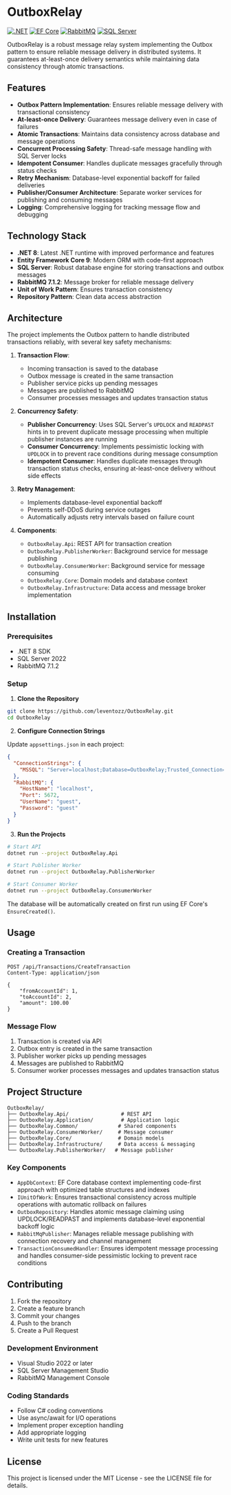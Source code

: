 # OutboxRelay

[![.NET](https://img.shields.io/badge/.NET-8.0-512BD4?style=flat-square&logo=dotnet)](https://dotnet.microsoft.com/download/dotnet/8.0)
[![EF Core](https://img.shields.io/badge/EF_Core-9.0-purple?style=flat-square&logo=.net)](https://learn.microsoft.com/ef/core)
[![RabbitMQ](https://img.shields.io/badge/RabbitMQ-7.1.2-FF6600?style=flat-square&logo=rabbitmq)](https://www.rabbitmq.com/)
[![SQL Server](https://img.shields.io/badge/SQL_Server-2022-CC2927?style=flat-square&logo=microsoftsqlserver)](https://www.microsoft.com/sql-server)

OutboxRelay is a robust message relay system implementing the Outbox pattern to ensure reliable message delivery in distributed systems. It guarantees at-least-once delivery semantics while maintaining data consistency through atomic transactions.

## Features

- **Outbox Pattern Implementation**: Ensures reliable message delivery with transactional consistency
- **At-least-once Delivery**: Guarantees message delivery even in case of failures
- **Atomic Transactions**: Maintains data consistency across database and message operations
- **Concurrent Processing Safety**: Thread-safe message handling with SQL Server locks
- **Idempotent Consumer**: Handles duplicate messages gracefully through status checks
- **Retry Mechanism**: Database-level exponential backoff for failed deliveries
- **Publisher/Consumer Architecture**: Separate worker services for publishing and consuming messages
- **Logging**: Comprehensive logging for tracking message flow and debugging

## Technology Stack

- **.NET 8**: Latest .NET runtime with improved performance and features
- **Entity Framework Core 9**: Modern ORM with code-first approach
- **SQL Server**: Robust database engine for storing transactions and outbox messages
- **RabbitMQ 7.1.2**: Message broker for reliable message delivery
- **Unit of Work Pattern**: Ensures transaction consistency
- **Repository Pattern**: Clean data access abstraction

## Architecture

The project implements the Outbox pattern to handle distributed transactions reliably, with several key safety mechanisms:

1. **Transaction Flow**:
   - Incoming transaction is saved to the database
   - Outbox message is created in the same transaction
   - Publisher service picks up pending messages
   - Messages are published to RabbitMQ
   - Consumer processes messages and updates transaction status

2. **Concurrency Safety**:
   - **Publisher Concurrency**: Uses SQL Server's `UPDLOCK` and `READPAST` hints in to prevent duplicate message processing when multiple publisher instances are running
   - **Consumer Concurrency**: Implements pessimistic locking with `UPDLOCK` in to prevent race conditions during message consumption
   - **Idempotent Consumer**: Handles duplicate messages through transaction status checks, ensuring at-least-once delivery without side effects

3. **Retry Management**:
   - Implements database-level exponential backoff
   - Prevents self-DDoS during service outages
   - Automatically adjusts retry intervals based on failure count

2. **Components**:
   - `OutboxRelay.Api`: REST API for transaction creation
   - `OutboxRelay.PublisherWorker`: Background service for message publishing
   - `OutboxRelay.ConsumerWorker`: Background service for message consuming
   - `OutboxRelay.Core`: Domain models and database context
   - `OutboxRelay.Infrastructure`: Data access and message broker implementation

## Installation

### Prerequisites

- .NET 8 SDK
- SQL Server 2022
- RabbitMQ 7.1.2

### Setup

1. **Clone the Repository**
```bash
git clone https://github.com/leventozz/OutboxRelay.git
cd OutboxRelay
```

2. **Configure Connection Strings**

Update `appsettings.json` in each project:

```json
{
  "ConnectionStrings": {
    "MSSQL": "Server=localhost;Database=OutboxRelay;Trusted_Connection=True;TrustServerCertificate=True"
  },
  "RabbitMQ": {
    "HostName": "localhost",
    "Port": 5672,
    "UserName": "guest",
    "Password": "guest"
  }
}
```

3. **Run the Projects**

```bash
# Start API
dotnet run --project OutboxRelay.Api

# Start Publisher Worker
dotnet run --project OutboxRelay.PublisherWorker

# Start Consumer Worker
dotnet run --project OutboxRelay.ConsumerWorker
```

The database will be automatically created on first run using EF Core's `EnsureCreated()`.

## Usage

### Creating a Transaction

```http
POST /api/Transactions/CreateTransaction
Content-Type: application/json

{
    "fromAccountId": 1,
    "toAccountId": 2,
    "amount": 100.00
}
```

### Message Flow

1. Transaction is created via API
2. Outbox entry is created in the same transaction
3. Publisher worker picks up pending messages
4. Messages are published to RabbitMQ
5. Consumer worker processes messages and updates transaction status

## Project Structure

```
OutboxRelay/
├── OutboxRelay.Api/                 # REST API
├── OutboxRelay.Application/         # Application logic
├── OutboxRelay.Common/             # Shared components
├── OutboxRelay.ConsumerWorker/     # Message consumer
├── OutboxRelay.Core/               # Domain models
├── OutboxRelay.Infrastructure/     # Data access & messaging
└── OutboxRelay.PublisherWorker/   # Message publisher
```

### Key Components

- `AppDbContext`: EF Core database context implementing code-first approach with optimized table structures and indexes
- `IUnitOfWork`: Ensures transactional consistency across multiple operations with automatic rollback on failures
- `OutboxRepository`: Handles atomic message claiming using UPDLOCK/READPAST and implements database-level exponential backoff logic
- `RabbitMqPublisher`: Manages reliable message publishing with connection recovery and channel management
- `TransactionConsumedHandler`: Ensures idempotent message processing and handles consumer-side pessimistic locking to prevent race conditions

## Contributing

1. Fork the repository
2. Create a feature branch
3. Commit your changes
4. Push to the branch
5. Create a Pull Request

### Development Environment

- Visual Studio 2022 or later
- SQL Server Management Studio
- RabbitMQ Management Console

### Coding Standards

- Follow C# coding conventions
- Use async/await for I/O operations
- Implement proper exception handling
- Add appropriate logging
- Write unit tests for new features

## License

This project is licensed under the MIT License - see the LICENSE file for details.

